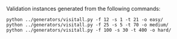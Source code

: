 Validation instances generated from the following commands:
```shell
python ../generators/visitall.py -f 12 -s 1 -t 21 -o easy/
python ../generators/visitall.py -f 25 -s 5 -t 70 -o medium/
python ../generators/visitall.py -f 100 -s 30 -t 400 -o hard/
```
